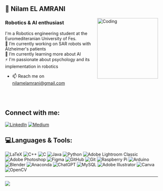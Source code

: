 ## 💫 Nilam EL AMRANI
<img align="right" alt="Coding" width="200" height="200" src="https://github.com/46orionis/46orionis/assets/65911052/3d6f5d91-7cf4-43a5-a38a-268b95ab80cf">

###  Robotics & AI enthusiast <br>

I'm a Robotics engineering student at the Euromediteranian University of Fes. <br>
🔭 I’m currently working on SAR robots with Alzheimer's patients<br>🌱 I’m currently learning more about AI<br>⚡ I'm passionate about psychology and its implementation in  robotics <br>


- 📫  Reach me on <nilamelamrani@gmail.com>

<br><br>

## Connect with me:
[![LinkedIn](https://img.shields.io/badge/LinkedIn-%230077B5.svg?logo=linkedin&logoColor=white)](https://linkedin.com/in/www.linkedin.com/in/nilam-el-amrani) [![Medium](https://img.shields.io/badge/Medium-12100E?logo=medium&logoColor=white)](https://medium.com/@https://medium.com/@nilamelamrani) 

## 💻Languages & Tools:
![LaTeX](https://img.shields.io/badge/latex-%23008080.svg?style=flat&logo=latex&logoColor=white) ![C++](https://img.shields.io/badge/c++-%2300599C.svg?style=flat&logo=c%2B%2B&logoColor=white) ![C](https://img.shields.io/badge/c-%2300599C.svg?style=flat&logo=c&logoColor=white) ![Java](https://img.shields.io/badge/java-%23ED8B00.svg?style=flat&logo=openjdk&logoColor=white) ![Python](https://img.shields.io/badge/python-3670A0?style=flat&logo=python&logoColor=ffdd54) ![Adobe Lightroom Classic](https://img.shields.io/badge/Adobe%20Lightroom%20Classic-31A8FF.svg?style=flat&logo=Adobe%20Lightroom%20Classic&logoColor=white) ![Adobe Photoshop](https://img.shields.io/badge/adobe%20photoshop-%2331A8FF.svg?style=flat&logo=adobe%20photoshop&logoColor=white) ![Figma](https://img.shields.io/badge/figma-%23F24E1E.svg?style=flat&logo=figma&logoColor=white) ![GitHub](https://img.shields.io/badge/github-%23121011.svg?style=flat&logo=github&logoColor=white) ![Git](https://img.shields.io/badge/git-%23F05033.svg?style=flat&logo=git&logoColor=white) ![Raspberry Pi](https://img.shields.io/badge/-RaspberryPi-C51A4A?style=flat&logo=Raspberry-Pi) ![Arduino](https://img.shields.io/badge/-Arduino-00979D?style=flat&logo=Arduino&logoColor=white)  ![Blender](https://img.shields.io/badge/blender-%23F5792A.svg?style=flat&logo=blender&logoColor=white) ![Anaconda](https://img.shields.io/badge/Anaconda-%2344A833.svg?style=flat&logo=anaconda&logoColor=white) 
![ChatGPT](https://img.shields.io/badge/chatGPT-74aa9c?style=flat&logo=openai&logoColor=white) ![MySQL](https://img.shields.io/badge/mysql-4479A1.svg?style=flat&logo=mysql&logoColor=white) ![Adobe Illustrator](https://img.shields.io/badge/adobe%20illustrator-%23FF9A00.svg?style=flat&logo=adobe%20illustrator&logoColor=white) ![Canva](https://img.shields.io/badge/Canva-%2300C4CC.svg?style=flat&logo=Canva&logoColor=white) ![OpenCV](https://img.shields.io/badge/opencv-%23white.svg?style=flat&logo=opencv&logoColor=white)
<!--![ROS](https://img.shields.io/badge/ros-%230A0FF9.svg?style=flat&logo=ros&logoColor=white)![Unreal Engine](https://img.shields.io/badge/unrealengine-%23313131.svg?style=flat&logo=unrealengine&logoColor=white)-->
---
![](https://github-readme-stats.vercel.app/api?username=46orionis&theme=dracula&hide_border=false&include_all_commits=true&count_private=true)<br/>
<!--![](https://github-readme-streak-stats.herokuapp.com/?user=46orionis&theme=dracula&hide_border=false)<br/>
![](https://github-readme-stats.vercel.app/api/top-langs/?username=46orionis&theme=dracula&hide_border=false&include_all_commits=true&count_private=true&layout=compact)

### ✍️ Random Dev Quote
![](https://quotes-github-readme.vercel.app/api?type=horizontal&theme=radical)

 Proudly created with GPRM ( https://gprm.itsvg.in ) -->
